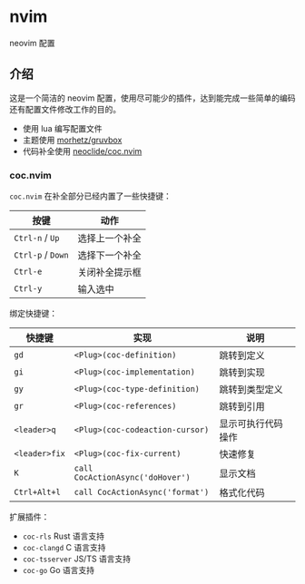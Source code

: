 # nvim

neovim 配置

## 介绍

这是一个简洁的 neovim 配置，使用尽可能少的插件，达到能完成一些简单的编码还有配置文件修改工作的目的。

- 使用 lua 编写配置文件
- 主题使用 [morhetz/gruvbox](https://github.com/morhetz/gruvbox)
- 代码补全使用 [neoclide/coc.nvim](https://github.com/neoclide/coc.nvim)

### coc.nvim

`coc.nvim` 在补全部分已经内置了一些快捷键：

| 按键              | 动作           |
| ----------------- | -------------- |
| `Ctrl-n` / `Up`   | 选择上一个补全 |
| `Ctrl-p` / `Down` | 选择下一个补全 |
| `Ctrl-e`          | 关闭补全提示框 |
| `Ctrl-y`          | 输入选中       |

绑定快捷键：

| 快捷键        | 实现                             | 说明               |
| ------------- | -------------------------------- | ------------------ |
| `gd`          | `<Plug>(coc-definition)`         | 跳转到定义         |
| `gi`          | `<Plug>(coc-implementation)`     | 跳转到实现         |
| `gy`          | `<Plug>(coc-type-definition)`    | 跳转到类型定义     |
| `gr`          | `<Plug>(coc-references)`         | 跳转到引用         |
| `<leader>q`   | `<Plug>(coc-codeaction-cursor)`  | 显示可执行代码操作 |
| `<leader>fix` | `<Plug>(coc-fix-current)`        | 快速修复           |
| `K`           | `call CocActionAsync('doHover')` | 显示文档           |
| `Ctrl+Alt+l`  | `call CocActionAsync('format')`  | 格式化代码         |

扩展插件：

- `coc-rls` Rust 语言支持
- `coc-clangd` C 语言支持
- `coc-tsserver` JS/TS 语言支持
- `coc-go` Go 语言支持
